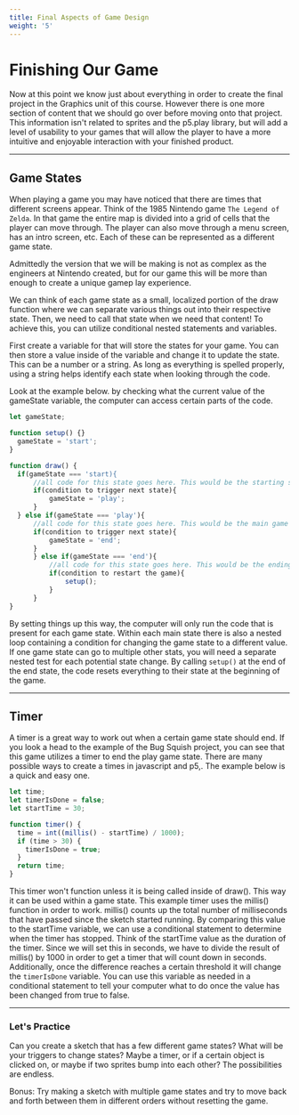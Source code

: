```yaml
---
title: Final Aspects of Game Design
weight: '5'
---
```


# Finishing Our Game

Now at this point we know just about everything in order to create the final project in the Graphics unit of this course. However there is one more section of content that we should go over before moving onto that project. This information isn't related to sprites and the p5.play library, but will add a level of usability to your games that will allow the player to have a more intuitive and enjoyable interaction with your finished product.

---

## Game States

When playing a game you may have noticed that there are times that different screens appear. Think of the 1985 Nintendo game `The Legend of Zelda`. In that game the entire map is divided into a grid of cells that the player can move through. The player can also move through a menu screen, has an intro screen, etc. Each of these can be represented as a different game state. 

Admittedly the version that we will be making is not as complex as the engineers at Nintendo created, but for our game this will be more than enough to create a unique gamep lay experience.

We can think of each game state as a small, localized portion of the draw function where we can separate various things out into their respective state. Then, we need to call that state when we need that content! To achieve this, you can utilize conditional nested statements and variables. 

First create a variable for that will store the states for your game. You can then store a value inside of the variable and change it to update the state. This can be a number or a string. As long as everything is spelled properly, using a string helps identify each state when looking through the code.

Look at the example below. by checking what the current value of the gameState variable, the computer can access certain parts of the code.

```js
let gameState;

function setup() {}
  gameState = 'start';
}

function draw() {
  if(gameState === 'start){
      //all code for this state goes here. This would be the starting screen.
      if(condition to trigger next state){
          gameState = 'play';
      }
  } else if(gameState === 'play'){
      //all code for this state goes here. This would be the main game play screen.
      if(condition to trigger next state){
          gameState = 'end';
      }
      } else if(gameState === 'end'){
          //all code for this state goes here. This would be the ending/game over screen.
          if(condition to restart the game){
              setup();
          }
      }
}
```

By setting things up this way, the computer will only run the code that is present for each game state. Within each main state there is also a nested loop containing a condition for changing the game state to a different value. If one game state can go to multiple other stats, you will need a separate nested test for each potential state change. By calling `setup()` at the end of the end state, the code resets everything to their state at the beginning of the game.

---

## Timer

A timer is a great way to work out when a certain game state should end. If you look a head to the example of the Bug Squish project, you can see that this game utilizes a timer to end the play game state. There are many possible ways to create a times in javascript and p5,. The example below is a quick and easy one.  

```js
let time;
let timerIsDone = false;
let startTime = 30; 

function timer() {
  time = int((millis() - startTime) / 1000);
  if (time > 30) {
    timerIsDone = true;
  }
  return time;
}
```

This timer won't function unless it is being called inside of draw(). This way it can be used within a game state. This example timer uses the millis() function in order to work. millis() counts up the total number of milliseconds that have passed since the sketch started running. By comparing this value to the startTime variable, we can use a conditional statement to determine when the timer has stopped. Think of the startTime value as the duration of the timer. Since we will set this in seconds, we have to divide the result of millis() by 1000 in order to get a timer that will count down in seconds. Additionally, once the difference reaches a certain threshold it will change the `timerIsDone` variable. You can use this variable as needed in a conditional statement to tell your computer what to do once the value has been changed from true to false.

---

### Let's Practice

Can you create a sketch that has a few different game states? What will be your triggers to change states? Maybe a timer, or if a certain object is clicked on, or maybe if two sprites bump into each other? The possibilities are endless.

Bonus: Try making a sketch with multiple game states and try to move back and forth between them in different orders without resetting the game.